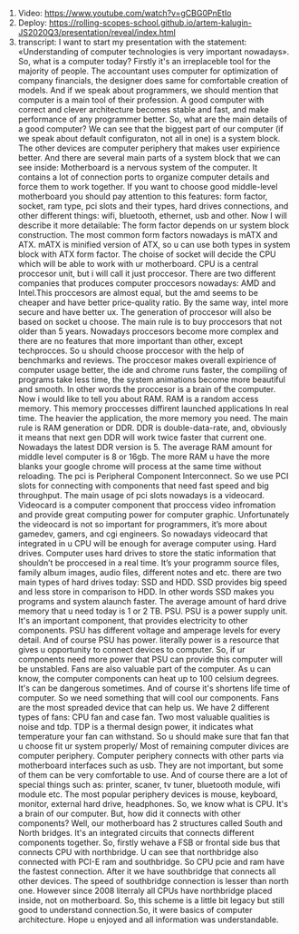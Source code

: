 1. Video: https://www.youtube.com/watch?v=gCBG0PnEtIo
2. Deploy: https://rolling-scopes-school.github.io/artem-kalugin-JS2020Q3/presentation/reveal/index.html
3. transcript:
   I want to start my presentation with the statement: «Understanding of computer technologies is very important nowadays».
   So, what is a computer today? Firstly it's an irreplaceble tool
   for the majority of people. The accountant uses computer for
   optimization of company financials, the designer does same for
   comfortable creation of models. And if we speak about programmers,
   we should mention that computer is a main tool of their
   profession. A good computer with correct and clever architecture
   becomes stable and fast, and make performance of any programmer
   better.
   So, what are the main details of a good computer? We can see that
   the biggest part of our computer (if we speak about default
   configuraton, not all in one) is a system block. The other devices
   are computer periphery that makes user expirience better.
   And there are several main parts of a system block that we can see
   inside: Motherboard is a nervous system of the computer. It contains a lot
   of connection ports to organize computer details and force them to
   work together. If you want to choose good middle-level motherboard
   you should pay attention to this features: form factor, socket,
   ram type, pci slots and their types, hard drives connections, and
   other different things: wifi, bluetooth, ethernet, usb and other.
   Now I will describe it more detailable:
   The form factor depends on ur system block construction. The most
   common form factors nowadays is mATX and ATX. mATX is minified
   version of ATX, so u can use both types in system block with ATX
   form factor. The choise of socket will decide the CPU which will be able to work
   with ur motherboard. CPU is a central proccesor unit, but i will
   call it just proccesor. There are two different companies that
   produces computer proccesors nowadays: AMD and Intel.This proccesors
   are almost equal, but the amd seems to be cheaper and have better
   price-quality ratio. By the same way, intel more secure and have
   better ux. The generation of proccesor will also be based on socket
   u choose. The main rule is to buy proccesors that not older than 5
   years. Nowadays proccesors become more complex and there are no
   features that more important than other, except techprocces. So u
   should choose proccesor with the help of benchmarks and reviews. The
   proccesor makes overall expirience of computer usage better, the ide
   and chrome runs faster, the compiling of programs take less time,
   the system animations become more beautiful and smooth. In other
   words the proccesor is a brain of the computer.
   Now i would like to tell you about RAM. RAM is a random access
   memory. This memory proccesses diffirent launched applications In
   real time. The heavier the application, the more memory you need.
   The main rule is RAM generation or DDR. DDR is double-data-rate,
   and, obviously it means that next gen DDR will work twice faster
   that current one. Nowadays the latest DDR version is 5. The average
   RAM amount for middle level computer is 8 or 16gb. The more RAM u
   have the more blanks your google chrome will process at the same
   time without reloading.
   The pci is Peripheral Component Interconnect. So we use PCI slots
   for connecting with components that need fast speed and big
   throughput. The main usage of pci slots nowadays is a videocard.
   Videocard is a computer component that proccess video infromation
   and provide great computing power for computer graphic.
   Unfortunately the videocard is not so important for programmers,
   it’s more about gamedev, gamers, and cgi engineers. So nowadays
   videocard that integrated in u CPU will be enough for average
   computer using.
   Hard drives. Computer uses hard drives to store the static
   information that shouldn’t be proccesed in a real time. It’s your
   programm source files, family album images, audio files, different
   notes and etc. there are two main types of hard drives today: SSD
   and HDD. SSD provides big speed and less store in comparison to HDD.
   In other words SSD makes you programs and system alaunch faster. The
   average amount of hard drive memory that u need today is 1 or 2 TB.
   PSU. PSU is a power supply unit. It's an important component, that
   provides electricity to other components. PSU has different voltage
   and amperage levels for every detail. And of course PSU has power.
   literally power is a resource that gives u opportunity to connect
   devices to computer. So, if ur components need more power that PSU
   can provide this computer will be unstabled.
   Fans are also valuable part of the computer. As u can know, the
   computer components can heat up to 100 celsium degrees. It's can be
   dangerous sometimes. And of course it's shortens life time of
   computer. So we need something that will cool our components. Fans
   are the most spreaded device that can help us. We have 2 different
   types of fans: CPU fan and case fan. Two most valuable qualities is
   noise and tdp. TDP is a thermal design power, it indicates what temperature your fan can withstand. So u should make sure that fan that u choose fit ur system properly/
   Most of remaining computer divices are computer periphery. Computer
   periphery connects with other parts via motherboard interfaces such
   as usb. They are not important, but some of them can be very comfortable to use. And of course there are a lot of special things such as: printer, scaner, tv tuner, bluetooth module, wifi module etc. The most popular periphery devices is mouse, keyboard, monitor, external hard drive, headphones. So, we know what is CPU. It's a brain of our computer. But, how did it connects with other components? Well, our motherboard has 2 structures called South and North bridges. It's an integrated circuits that connects different components together. So, firstly wehave a FSB or frontal side bus that connects CPU with northbridge. U can see that northbridge also connected with PCI-E ram and southbridge. So CPU pcie and ram have the fastest connection. After it we have southbridge that connects all other devices. The speed of southbridge connection is lesser than north one. However since 2008 literraly all CPUs have northbridge placed inside, not on motherboard. So, this scheme is a little bit legacy but still good to understand connection.So, it were basics of computer architecture. Hope u enjoyed and all information was understandable.
